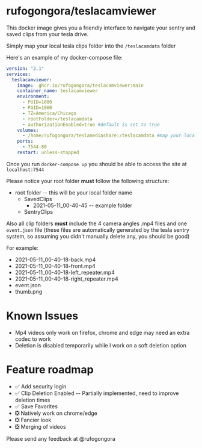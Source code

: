 # rufogongora/teslacamviewer
This docker image gives you a friendly interface to navigate your sentry and saved clips from your tesla drive.

Simply map your local tesla clips folder into the `/teslacamdata` folder

Here's an example of my docker-compose file:
```yml
version: "2.1"
services:
  teslacamviewer:
    image:  ghcr.io/rufogongora/teslacamviewer:main
    container_name: teslacamviewer
    environment:
      - PUID=1000
      - PGID=1000
      - TZ=America/Chicago
      - rootFolder=/teslacamdata 
      - authorizationEnabled=true #default is set to true
    volumes:
      - /home/rufogongora/teslamediashare:/teslacamdata #map your local tesla cam drive here
    ports:
      - 7544:80
    restart: unless-stopped
```

Once you run `docker-compose up` you should be able to access the site at `localhost:7544`

Please notice your root folder **must** follow the following structure:

- root folder -- this will be your local folder name
  - SavedClips
    - 2021-05-11_00-40-45 -- example folder
  - SentryClips

Also all clip folders **must** include the 4 camera angles .mp4 files and one `event.json` file (these files are automatically generated by the tesla sentry system, so assuming you didn't manually delete any, you should be good)

For example:

- 2021-05-11_00-40-18-back.mp4
- 2021-05-11_00-40-18-front.mp4
- 2021-05-11_00-40-18-left_repeater.mp4
- 2021-05-11_00-40-18-right_repeater.mp4
- event.json
- thumb.png


# Known Issues

- Mp4 videos only work on firefox, chrome and edge may need an extra codec to work
- Deletion is disabled temporarily while I work on a soft deletion option
  

# Feature roadmap
- ✅ Add security login
- ✅ Clip Deletion Enabled -- Partially implemented, need to improve deletion times
- ✅ Save Favorites
- ❎ Natively work on chrome/edge
- ❎ Fancier look
- ❎ Merging of videos


Please send any feedback at @rufogongora